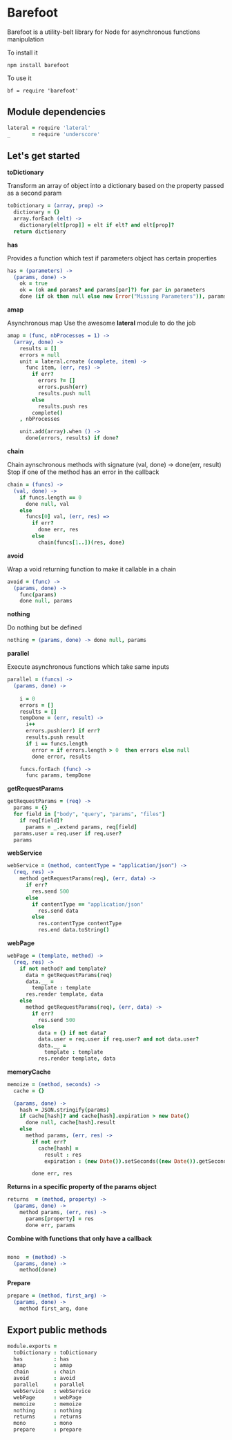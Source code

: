 Barefoot
========

Barefoot is a utility-belt library for Node for asynchronous functions manipulation

To install it

`npm install barefoot`

To use it

`bf = require 'barefoot'`

   
Module dependencies
-------------------

```coffeescript
lateral = require 'lateral'
_       = require 'underscore'
```


Let's get started
------------------


**toDictionary** 

Transform an array of object into a dictionary based on the property passed as a second param
```coffeescript
toDictionary = (array, prop) ->
  dictionary = {}
  array.forEach (elt) -> 
    dictionary[elt[prop]] = elt if elt? and elt[prop]?
  return dictionary
```


**has**

Provides a function which test if parameters object has certain properties
```coffeescript
has = (parameters) ->
  (params, done) ->
    ok = true
    ok = (ok and params? and params[par]?) for par in parameters
    done (if ok then null else new Error("Missing Parameters")), params
```

**amap**

Asynchronous map 
Use the awesome **lateral** module to do the job
```coffeescript
amap = (func, nbProcesses = 1) ->
  (array, done) ->
    results = []
    errors = null
    unit = lateral.create (complete, item) ->
      func item, (err, res) ->
        if err?
          errors ?= []
          errors.push(err)
          results.push null
        else
          results.push res
        complete()
    , nbProcesses

    unit.add(array).when () ->
      done(errors, results) if done?
```
**chain**

Chain aynschronous methods with signature (val, done) -> done(err, result)
Stop if one of the method has an error in the callback
```coffeescript
chain = (funcs) ->
  (val, done) ->
    if funcs.length == 0
      done null, val
    else
      funcs[0] val, (err, res) =>
        if err?
          done err, res
        else
          chain(funcs[1..])(res, done)
```
**avoid**

Wrap a void returning function to make it callable in a chain
```coffeescript
avoid = (func) ->
  (params, done) ->
    func(params)
    done null, params 
```

**nothing**

Do nothing but be defined
```coffeescript
nothing = (params, done) -> done null, params
```

**parallel**

Execute asynchronous functions which take same inputs 
```coffeescript
parallel = (funcs) ->
  (params, done) -> 
    
    i = 0
    errors = []
    results = []
    tempDone = (err, result) ->
      i++
      errors.push(err) if err?
      results.push result
      if i == funcs.length
        error = if errors.length > 0  then errors else null
        done error, results

    funcs.forEach (func) ->
      func params, tempDone
```

**getRequestParams**
```coffeescript
getRequestParams = (req) -> 
  params = {}
  for field in ["body", "query", "params", "files"]
    if req[field]?
      params = _.extend params, req[field]
  params.user = req.user if req.user?
  params
```

**webService**
```coffeescript
webService = (method, contentType = "application/json") ->
  (req, res) ->
    method getRequestParams(req), (err, data) ->
      if err? 
        res.send 500
      else
        if contentType == "application/json"
          res.send data
        else
          res.contentType contentType
          res.end data.toString()
```
**webPage**
```coffeescript
webPage = (template, method) ->
  (req, res) ->
    if not method? and template?
      data = getRequestParams(req)
      data.__ = 
        template : template
      res.render template, data 
    else
      method getRequestParams(req), (err, data) ->
        if err?
          res.send 500
        else
          data = {} if not data?
          data.user = req.user if req.user? and not data.user?
          data.__ = 
            template : template
          res.render template, data
```
**memoryCache**
    
```coffeescript
memoize = (method, seconds) ->
  cache = {}

  (params, done) ->
    hash = JSON.stringify(params)
    if cache[hash]? and cache[hash].expiration > new Date()
      done null, cache[hash].result
    else
      method params, (err, res) ->
        if not err?
          cache[hash] =
            result : res
            expiration : (new Date()).setSeconds((new Date()).getSeconds() + seconds)

        done err, res
```

**Returns in a specific property of the params object**

```coffeescript
returns  = (method, property) -> 
  (params, done) -> 
    method params, (err, res) -> 
      params[property] = res
      done err, params
```
**Combine with functions that only have a callback**
```coffeescript

mono  = (method) -> 
  (params, done) -> 
    method(done)
```

**Prepare**
```coffeescript
prepare = (method, first_arg) -> 
  (params, done) -> 
    method first_arg, done 

```

Export public methods
---------------------
```coffeescript
module.exports =
  toDictionary : toDictionary
  has          : has
  amap         : amap
  chain        : chain
  avoid        : avoid
  parallel     : parallel
  webService   : webService
  webPage      : webPage
  memoize      : memoize
  nothing      : nothing
  returns      : returns
  mono         : mono
  prepare      : prepare
```
